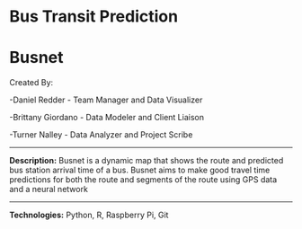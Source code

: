 # Bus Transit Prediction

# Busnet

Created By: 

-Daniel Redder - Team Manager and Data Visualizer

-Brittany Giordano - Data Modeler and Client Liaison

-Turner Nalley - Data Analyzer and Project Scribe

---- 
**Description:** Busnet is a dynamic map that shows the route and predicted bus station arrival time of a bus. Busnet aims to make good travel time predictions for both the route and segments of the route using GPS data and a neural network

---- 
**Technologies:** Python, R, Raspberry Pi, Git


